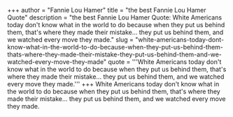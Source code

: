 +++
author = "Fannie Lou Hamer"
title = "the best Fannie Lou Hamer Quote"
description = "the best Fannie Lou Hamer Quote: White Americans today don't know what in the world to do because when they put us behind them, that's where they made their mistake... they put us behind them, and we watched every move they made."
slug = "white-americans-today-dont-know-what-in-the-world-to-do-because-when-they-put-us-behind-them-thats-where-they-made-their-mistake-they-put-us-behind-them-and-we-watched-every-move-they-made"
quote = '''White Americans today don't know what in the world to do because when they put us behind them, that's where they made their mistake... they put us behind them, and we watched every move they made.'''
+++
White Americans today don't know what in the world to do because when they put us behind them, that's where they made their mistake... they put us behind them, and we watched every move they made.
